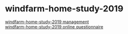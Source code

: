 # windfarm-home-study-2019

[windfarm-home-study-2019 management](https://windfarm-home-study-2019.rt.org.au/index.html)  
[windfarm-home-study-2019 online questionnaire](https://windfarm-home-study-2019.rt.org.au/oq.html)  
